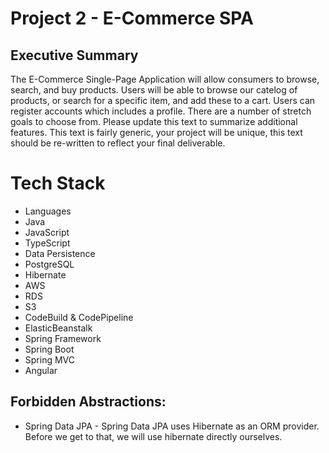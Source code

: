# Project 2 - E-Commerce SPA

## Executive Summary
The E-Commerce Single-Page Application will allow consumers to browse, search, and buy products. Users will be able to browse our catelog of products, or search for a specific item, and add these to a cart. Users can register accounts which includes a profile. There are a number of stretch goals to choose from. Please update this text to summarize additional features. This text is fairly generic, your project will be unique, this text should be re-written to reflect your final deliverable.


# Tech Stack
 - Languages
  - Java
  - JavaScript
  - TypeScript
 - Data Persistence
  - PostgreSQL
  - Hibernate
 - AWS
  - RDS
  - S3
  - CodeBuild & CodePipeline
  - ElasticBeanstalk
 - Spring Framework
  - Spring Boot
  - Spring MVC
 - Angular

## Forbidden Abstractions:
 - Spring Data JPA - Spring Data JPA uses Hibernate as an ORM provider. Before we get to that, we will use hibernate directly ourselves.

